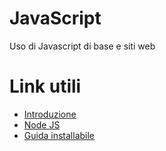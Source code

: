 # JavaScript
Uso di Javascript di base e siti web

# Link utili  
  - [Introduzione](https://developer.mozilla.org/en-US/docs/Learn/JavaScript)
  - [Node JS](https://nodejs.org/en/)
  - [Guida installabile](https://github.com/workshopper/javascripting)
